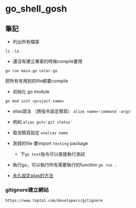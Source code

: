 # go_shell_gosh


## 筆記
* 列出所有檔案
```
ls -la
```

* 還沒有建立專案的時候compile要用
```
go run main.go color.go
```
把所有有用到的file都要compile

* 初始化 go module
```
go mod init <project-name>
```

* alias語法 （將指令設定簡寫）
`alias name='command -args'`
* 例如
`alias gst='git status'`
* 取消簡寫設定
`unalias name`

* 測資的file 要import `testing` package
    * 下`go test`指令可以直接執行測試

* 執行go，可以執行所有需要執行的function
`go run .`

* [永久設定alias的方法](https://qiita.com/yutat93/items/b5bb9c0366f21bcbea62)

### gitignore建立網站
`https://www.toptal.com/developers/gitignore`

